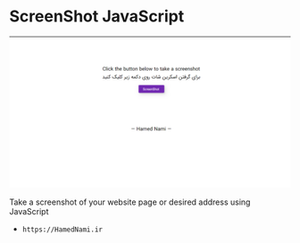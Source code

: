 # ScreenShot JavaScript

![VLC Network Panel](https://github.com/hamednami/ScreenShotJavaScript/raw/master/.readme/preview.png)

Take a screenshot of your website page or desired address using JavaScript

- `https://HamedNami.ir`
